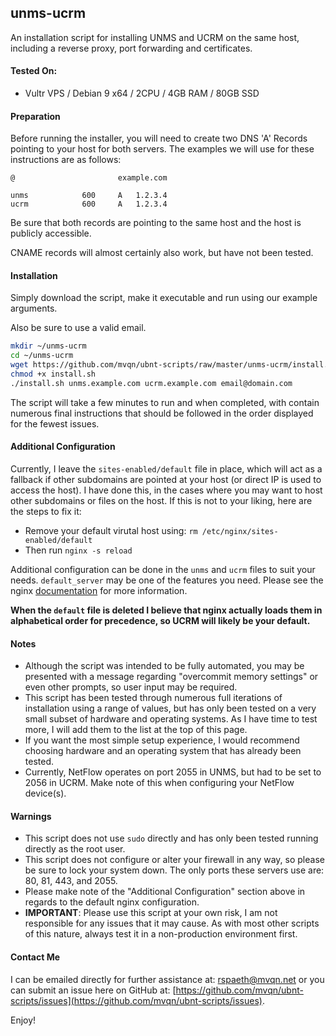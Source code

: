 ## unms-ucrm
An installation script for installing UNMS and UCRM on the same host, including a reverse proxy, port forwarding and certificates.

#### Tested On:
- Vultr VPS / Debian 9 x64 / 2CPU / 4GB RAM / 80GB SSD  

#### Preparation

Before running the installer, you will need to create two DNS 'A' Records pointing to your host for both servers.  The
examples we will use for these instructions are as follows:

```text
@                       example.com

unms            600     A   1.2.3.4
ucrm            600     A   1.2.3.4
```

Be sure that both records are pointing to the same host and the host is publicly accessible.

CNAME records will almost certainly also work, but have not been tested.
 

#### Installation

Simply download the script, make it executable and run using our example arguments.

Also be sure to use a valid email. 

```bash
mkdir ~/unms-ucrm
cd ~/unms-ucrm
wget https://github.com/mvqn/ubnt-scripts/raw/master/unms-ucrm/install.sh
chmod +x install.sh
./install.sh unms.example.com ucrm.example.com email@domain.com
```

The script will take a few minutes to run and when completed, with contain numerous final instructions that should be
followed in the order displayed for the fewest issues.

#### Additional Configuration

Currently, I leave the `sites-enabled/default` file in place, which will act as a fallback if other subdomains are
pointed at your host (or direct IP is used to access the host).  I have done this, in the cases where you may want to
host other subdomains or files on the host.  If this is not to your liking, here are the steps to fix it:

- Remove your default virutal host using: `rm /etc/nginx/sites-enabled/default`
- Then run `nginx -s reload`
 
Additional configuration can be done in the `unms` and `ucrm` files to suit your needs.  `default_server` may be one of
the features you need.  Please see the nginx [documentation](https://nginx.org/en/docs/) for more information.

__When the `default` file is deleted I believe that nginx actually loads them in alphabetical order for precedence, so UCRM will likely be your default.__

#### Notes

- Although the script was intended to be fully automated, you may be presented with a message regarding "overcommit
memory settings" or even other prompts, so user input may be required.
- This script has been tested through numerous full iterations of installation using a range of values, but has only
been tested on a very small subset of hardware and operating systems.  As I have time to test more, I will add them to
the list at the top of this page.
- If you want the most simple setup experience, I would recommend choosing hardware and an operating system that has
already been tested.
- Currently, NetFlow operates on port 2055 in UNMS, but had to be set to 2056 in UCRM.  Make note of this when
configuring your NetFlow device(s).


#### Warnings

- This script does not use `sudo` directly and has only been tested running directly as the root user.
- This script does not configure or alter your firewall in any way, so please be sure to lock your system down.  The
only ports these servers use are: 80, 81, 443, and 2055.
- Please make note of the "Additional Configuration" section above in regards to the default nginx configuration.
- **IMPORTANT**: Please use this script at your own risk, I am not responsible for any issues that it may cause.  As
with most other scripts of this nature, always test it in a non-production environment first.  

#### Contact Me

I can be emailed directly for further assistance at: [rspaeth@mvqn.net](mailto:rspaeth@mvqn.net) or you can submit an
issue here on GitHub at: [https://github.com/mvqn/ubnt-scripts/issues](https://github.com/mvqn/ubnt-scripts/issues).

Enjoy!